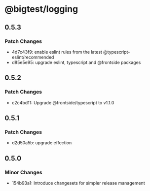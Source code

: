 # @bigtest/logging

## 0.5.3

### Patch Changes

- 4d7c43f9: enable eslint rules from the latest @typescript-eslint/recommended
- d85e5e95: upgrade eslint, typescript and @frontside packages

## 0.5.2

### Patch Changes

- c2c4bd11: Upgrade @frontside/typescript to v1.1.0

## 0.5.1

### Patch Changes

- d2d50a5b: upgrade effection

## 0.5.0

### Minor Changes

- 154b93a1: Introduce changesets for simpler release management
